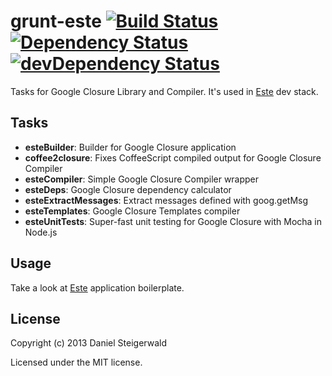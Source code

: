 # grunt-este [![Build Status](https://secure.travis-ci.org/steida/grunt-este.png?branch=master)](http://travis-ci.org/steida/grunt-este) [![Dependency Status](https://david-dm.org/steida/grunt-este.png)](https://david-dm.org/steida/grunt-este) [![devDependency Status](https://david-dm.org/steida/grunt-este/dev-status.png)](https://david-dm.org/steida/grunt-este#info=devDependencies)

Tasks for Google Closure Library and Compiler. It's used in [Este](https://github.com/steida/este/) dev stack.

## Tasks

  - **esteBuilder**: Builder for Google Closure application
  - **coffee2closure**: Fixes CoffeeScript compiled output for Google Closure Compiler
  - **esteCompiler**: Simple Google Closure Compiler wrapper
  - **esteDeps**: Google Closure dependency calculator
  - **esteExtractMessages**: Extract messages defined with goog.getMsg
  - **esteTemplates**: Google Closure Templates compiler
  - **esteUnitTests**: Super-fast unit testing for Google Closure with Mocha in Node.js

## Usage

Take a look at [Este](https://github.com/steida/este/) application boilerplate.

## License
Copyright (c) 2013 Daniel Steigerwald

Licensed under the MIT license.
